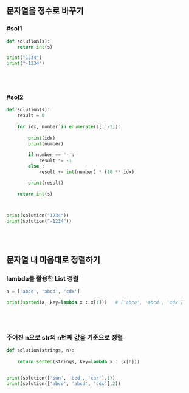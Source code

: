 ## 문자열을 정수로 바꾸기

### #sol1 

```python 
def solution(s):
    return int(s)

print("1234")
print("-1234")
```

<br>

<br>

### #sol2

```python 
def solution(s):
    result = 0 
    
    for idx, number in enumerate(s[::-1]):
        
        print(idx)
        print(number)
        
        if number == '-':
            result *= -1
        else :
            result += int(number) * (10 ** idx)

        print(result)

    return int(s)



print(solution("1234"))
print(solution("-1234"))
```

<br>

<br>



## 문자열 내 마음대로 정렬하기

### lambda를 활용한 List 정렬

```python
a = ['abce', 'abcd', 'cdx']

print(sorted(a, key=lambda x : x[1]))	# ['abce', 'abcd', 'cdx']
```

<br>

<br>

### 주어진 n으로 str의 n번째 값을 기준으로 정렬

``` python
def solution(strings, n):
    
    return sorted(strings, key=lambda x : (x[n]))


print(solution(['sun', 'bed', 'car'],1))
print(solution(['abce', 'abcd', 'cdx'],2))

```



<br>

<br>





<br>

<br>


